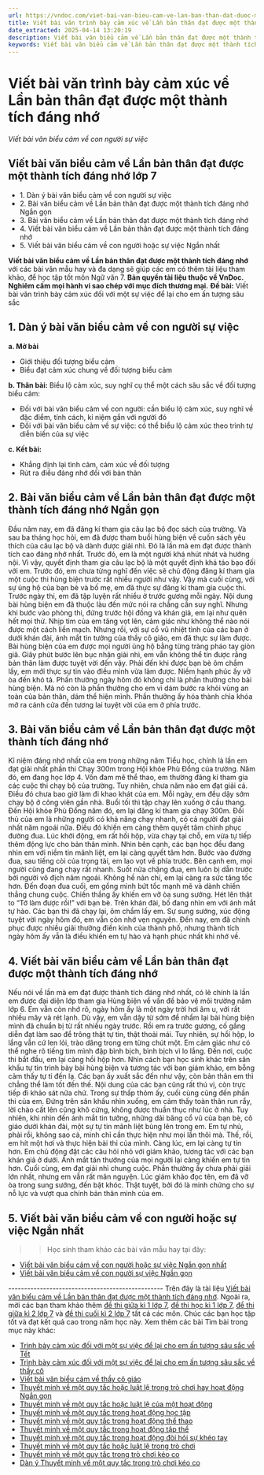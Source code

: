 ```yaml
---
url: https://vndoc.com/viet-bai-van-bieu-cam-ve-lan-ban-than-dat-duoc-mot-thanh-tich-dang-nho-281863
title: Viết bài văn trình bày cảm xúc về Lần bản thân đạt được một thành tích đáng nhớ - Viết bài văn biểu cảm về con người sự việc - VnDoc.com
date_extracted: 2025-04-14 13:20:19
description: Viết bài văn biểu cảm về Lần bản thân đạt được một thành tích đáng nhớ được biên soạn nhằm giúp các em HS đạt kết quả tốt trong quá trình làm bài tập và học tập môn Ngữ văn lớp 7.
keywords: Viết bài văn biểu cảm về Lần bản thân đạt được một thành tích đáng nhớ,Viết bài văn biểu cảm về con người hoặc sự việc ngắn gọn,bài văn biểu cảm về con người hoặc sự việc,Viết bài văn biểu cảm về con người hoặc sự việc Ngắn gọn nhất,Viết bài văn biểu cảm về con người hoặc sự việc,Viết bài văn biểu cảm về con người hoặc sự việc lớp 7,Viết bài văn biểu cảm về con người hoặc sự việc ngắn,bài văn biểu cảm về con người hoặc sự việc lớp 7
---
```


# Viết bài văn trình bày cảm xúc về Lần bản thân đạt được một thành tích đáng nhớ
 _Viết bài văn biểu cảm về con người sự việc_
## **Viết bài văn biểu cảm về Lần bản thân đạt được một thành tích đáng nhớ lớp 7**
  * 1\. Dàn ý bài văn biểu cảm về con người sự việc
  * 2\. Bài văn biểu cảm về Lần bản thân đạt được một thành tích đáng nhớ Ngắn gọn
  * 3\. Bài văn biểu cảm về Lần bản thân đạt được một thành tích đáng nhớ
  * 4\. Viết bài văn biểu cảm về Lần bản thân đạt được một thành tích đáng nhớ
  * 5\. Viết bài văn biểu cảm về con người hoặc sự việc Ngắn nhất

**Viết bài văn biểu cảm về Lần bản thân đạt được một thành tích đáng nhớ** với các bài văn mẫu hay và đa dạng sẽ giúp các em có thêm tài liệu tham khảo, để học tập tốt môn Ngữ văn 7.
**Bản quyền tài liệu thuộc về VnDoc.  
Nghiêm cấm mọi hành vi sao chép với mục đích thương mại.**
**Đề bài:** Viết bài văn trình bày cảm xúc đối với một sự việc để lại cho em ấn tượng sâu sắc
## **1\. Dàn ý bài văn biểu cảm về con người sự việc**
**a. Mở bài**
  * Giới thiệu đối tượng biểu cảm
  * Biểu đạt cảm xúc chung về đối tượng biểu cảm

**b. Thân bài:** Biểu lộ cảm xúc, suy nghĩ cụ thể một cách sâu sắc về đối tượng biểu cảm:
  * Đối với bài văn biểu cảm về con người: cần biểu lộ cảm xúc, suy nghĩ về đặc điểm, tính cách, kỉ niệm gắn với người đó
  * Đối với bài văn biểu cảm về sự việc: có thể biểu lộ cảm xúc theo trình tự diễn biến của sự việc

**c. Kết bài:**
  * Khẳng định lại tình cảm, cảm xúc về đối tượng
  * Rút ra điều đáng nhớ đối với bản thân

## **2\. Bài văn biểu cảm về Lần bản thân đạt được một thành tích đáng nhớ Ngắn gọn**
Đầu năm nay, em đã đăng kí tham gia câu lạc bộ đọc sách của trường. Và sau ba tháng học hỏi, em đã được tham buổi hùng biện về cuốn sách yêu thích của câu lạc bộ và dành được giải nhì. Đó là lần mà em đạt được thành tích cao đáng nhớ nhất.
Trước đó, em là một người khá nhút nhát và hướng nội. Vì vậy, quyết định tham gia câu lạc bộ là một quyết định khá táo bạo đối với em. Trước đó, em chưa từng nghĩ đến việc sẽ chủ động đăng kí tham gia một cuộc thi hùng biện trước rất nhiều người như vậy. Vậy mà cuối cùng, với sự ủng hộ của bạn bè và bố mẹ, em đã thực sự đăng kí tham gia cuộc thi. Trước ngày thi, em đã tập luyện rất nhiều ở trước gương mỗi ngày. Nội dung bài hùng biện em đã thuộc làu đến mức nói ra chẳng cần suy nghĩ. Nhưng khi bước vào phòng thi, đứng trước hội đồng và khán giả, em lại như quên hết mọi thứ. Nhịp tim của em tăng vọt lên, cảm giác như không thể nào nói được một cách liền mạch. Nhưng rồi, với sự cổ vũ nhiệt tình của các bạn ở dưới khán đài, ánh mắt tin tưởng của thầy cô giáo, em đã thực sự làm được. Bài hùng biện của em được mọi người ủng hộ bằng từng tràng pháo tay giòn giã. Giây phút bước lên bục nhận giải nhì, em vẫn không thể tin được rằng bản thân làm được tuyệt vời đến vậy. Phải đến khi được bạn bè ôm chầm lấy, em mới thực sự tin vào điều mình vừa làm được. Niềm hạnh phúc ấy vỡ òa đến khó tả.
Phần thưởng ngày hôm đó không chỉ là phần thưởng cho bài hùng biện. Mà nó còn là phần thưởng cho em vì dám bước ra khỏi vùng an toàn của bản thân, dám thể hiện mình. Phần thưởng ấy hóa thành chìa khóa mở ra cánh cửa đến tương lai tuyệt vời của em ở phía trước.
## **3\. Bài văn biểu cảm về Lần bản thân đạt được một thành tích đáng nhớ**
Kỉ niệm đáng nhớ nhất của em trong những năm Tiểu học, chính là lần em đạt giải nhất phần thi Chạy 300m trong Hội khỏe Phù Đổng của trường.
Năm đó, em đang học lớp 4. Vốn đam mê thể thao, em thường đăng kí tham gia các cuộc thi chạy bộ của trường. Tuy nhiên, chưa năm nào em đạt giải cả. Điều đó chưa bao giờ làm đi khao khát của em. Mỗi ngày, em đều dậy sớm chạy bộ ở công viên gần nhà. Buổi tối thì tập chạy lên xuống ở cầu thang. Đến Hội khỏe Phù Đổng năm đó, em lại đăng kí tham gia chạy 300m. Đối thủ của em là những người có khả năng chạy nhanh, có cả người đạt giải nhất năm ngoái nữa. Điều đó khiến em càng thêm quyết tâm chinh phục đường đua. Lúc khởi động, em rất hồi hộp, vừa chạy tại chỗ, em vừa tự tiếp thêm động lực cho bản thân mình. Nhìn bên cạnh, các bạn học đều đang nhìn em với niềm tin mãnh liệt, em lại càng quyết tâm hơn. Bước vào đường đua, sau tiếng còi của trọng tài, em lao vọt về phía trước. Bên cạnh em, mọi người cũng đang chạy rất nhanh. Suốt nửa chặng đua, em luôn bị dẫn trước bởi người vô địch năm ngoái. Không hề nản chí, em lại càng ra sức tăng tốc hơn. Đến đoạn đua cuối, em gồng mình bứt tốc mạnh mẽ và dành chiến thắng chung cuộc. Chiến thắng ấy khiến em vỡ òa sung sướng. Hét lên thật to “Tớ làm được rồi\!” với bạn bè. Trên khán đài, bố đang nhìn em với ánh mắt tự hào. Các bạn thì đã chạy lại, ôm chầm lấy em. Sự sung sướng, xúc động tuyệt vời ngày hôm đó, em vẫn còn nhớ vẹn nguyên.
Đến nay, em đã chinh phục được nhiều giải thưởng điền kinh của thành phố, nhưng thành tích ngày hôm ấy vẫn là điều khiến em tự hào và hạnh phúc nhất khi nhớ về.
## **4\. Viết bài văn biểu cảm về Lần bản thân đạt được một thành tích đáng nhớ**
Nếu nói về lần mà em đạt được thành tích đáng nhớ nhất, có lẽ chính là lần em được đại diện lớp tham gia Hùng biện về vấn đề bảo vệ môi trường năm lớp 6.
Em vẫn còn nhớ rõ, ngày hôm ấy là một ngày trời hơi âm u, với rất nhiều mây và rét lạnh. Dù vậy, em vẫn dậy từ sớm để nhẩm lại bài hùng biện mình đã chuẩn bị từ rất nhiều ngày trước. Rồi em ra trước gương, cố gắng diễn đạt làm sao để trông thật tự tin, thật thoải mái. Tuy nhiên, sự hồi hộp, lo lắng vẫn cứ len lỏi, trào dâng trong em từng chút một. Em cảm giác như có thể nghe rõ tiếng tim mình đập bình bịch, bình bịch vì lo lắng.
Đến nơi, cuộc thi bắt đầu, em lại càng hồi hộp hơn. Nhìn cách bạn học sinh khác trên sân khấu tự tin trình bày bài hùng biện và tương tác với ban giám khảo, em bỗng cảm thấy tự ti đến lạ. Các bạn ấy xuất sắc đến như vậy, còn bản thân em thì chẳng thể làm tốt đến thế. Nội dung của các bạn cũng rất thú vị, còn trực tiếp đi khảo sát nữa chứ. Trong sự thấp thỏm ấy, cuối cùng cũng đến phần thi của em. Đứng trên sân khấu nhìn xuống, em cảm thấy toàn thân run rẩy, lời chào cất lên cũng khô cứng, không được thuần thục như lúc ở nhà. Tuy nhiên, khi nhìn đến ánh mắt tin tưởng, những dải băng cổ vũ của bạn bè, cô giáo dưới khán đài, một sự tự tin mãnh liệt bùng lên trong em. Em tự nhủ, phải rồi, không sao cả, mình chỉ cần thực hiện như mọi lần thôi mà. Thế, rồi, em hít một hơi và thực hiện bài thi của mình. Càng lúc, em lại càng tự tin hơn. Em chủ động đặt các câu hỏi nhỏ với giám khảo, tương tác với các bạn khán giả ở dưới. Ánh mắt tán thưởng của mọi người lại càng khiến em tự tin hơn. Cuối cùng, em đạt giải nhì chung cuộc.
Phần thường ấy chưa phải giải lớn nhất, nhưng em vẫn rất mãn nguyện. Lúc giám khảo đọc tên, em đã vỡ òa trong sung sướng, đến bật khóc. Thật tuyệt, bởi đó là minh chứng cho sự nỗ lực và vượt qua chính bản thân mình của em.
## **5\. Viết bài văn biểu cảm về con người hoặc sự việc Ngắn nhất**
>> Học sinh tham khảo các bài văn mẫu hay tại đây:
  * [Viết bài văn biểu cảm về con người hoặc sự việc Ngắn gọn nhất](<https://vndoc.com/viet-bai-van-bieu-cam-ve-con-nguoi-hoac-su-viec-ngan-gon-nhat-281857>)
  * [Viết bài văn biểu cảm về con người sự việc Ngắn gọn](<https://vndoc.com/viet-bai-van-bieu-cam-ve-con-nguoi-su-viec-ngan-gon-281858>)

\-------------------------------------------------
Trên đây là tài liệu [Viết bài văn biểu cảm về Lần bản thân đạt được một thành tích đáng nhớ](<https://vndoc.com/viet-bai-van-bieu-cam-ve-lan-ban-than-dat-duoc-mot-thanh-tich-dang-nho-281863>). Ngoài ra, mời các bạn tham khảo thêm [đề thi giữa kì 1 lớp 7](<https://vndoc.com/de-thi-giua-ki-1-lop7>), [đề thi học kì 1 lớp 7](<https://vndoc.com/de-thi-hoc-ki-1-lop7>), [đề thi giữa kì 2 lớp 7](<https://vndoc.com/de-thi-giua-ki-2-lop7>) và [đề thi cuối kì 2 lớp 7](<https://vndoc.com/de-thi-hoc-ki-2-lop7>) tất cả các môn. Chúc các bạn học tập tốt và đạt kết quả cao trong năm học này.
Xem thêm các bài Tìm bài trong mục này khác:
  * [Trình bày cảm xúc đối với một sự việc để lại cho em ấn tượng sâu sắc về Tết](</viet-bai-van-trinh-bay-cam-xuc-doi-voi-mot-su-viec-de-lai-cho-em-an-tuong-sau-sac-ve-tet-282292>)
  * [Trình bày cảm xúc đối với một sự việc để lại cho em ấn tượng sâu sắc về thầy cô](</viet-bai-van-trinh-bay-cam-xuc-doi-voi-mot-su-viec-de-lai-cho-em-an-tuong-sau-sac-ve-thay-co-282294>)
  * [Viết bài văn biểu cảm về thầy cô giáo](</van-mau-lop-7-cam-nghi-ve-thay-co-giao-136503>)
  * [Thuyết minh về một quy tắc hoặc luật lệ trong trò chơi hay hoạt động Ngắn gọn](</viet-van-ban-thuyet-minh-ve-mot-quy-tac-hoac-luat-le-trong-tro-choi-hay-hoat-dong-ngan-gon-284163>)
  * [Thuyết minh về một quy tắc hoặc luật lệ của một hoạt động](</thuyet-minh-ve-mot-quy-tac-trong-hoat-dong-lop-7-284165>)
  * [Thuyết minh về một quy tắc trong hoạt động học tập](</thuyet-minh-ve-mot-quy-tac-trong-hoat-dong-hoc-tap-lop-7-284168>)
  * [Thuyết minh về một quy tắc trong hoạt động thể thao](</thuyet-minh-ve-mot-quy-tac-trong-hoat-dong-the-thao-lop-7-284169>)
  * [Thuyết minh về một quy tắc trong hoạt động tập thể](</thuyet-minh-ve-mot-quy-tac-trong-hoat-dong-tap-the-lop-7-284171>)
  * [Thuyết minh về một quy tắc trong hoạt động đòi hỏi sự khéo tay](</thuyet-minh-ve-mot-quy-tac-trong-hoat-dong-doi-hoi-su-kheo-tay-284173>)
  * [Thuyết minh về một quy tắc hoặc luật lệ trong trò chơi ](</thuyet-minh-ve-mot-quy-tac-hoac-luat-le-trong-tro-choi-lop-7-284175>)
  * [Thuyết minh về một quy tắc trong trò chơi kéo co](</thuyet-minh-ve-mot-quy-tac-trong-tro-choi-keo-co-284176>)
  * [Dàn ý Thuyết minh về một quy tắc trong trò chơi kéo co](</dan-bai-thuyet-minh-ve-tro-choi-dan-gian-keo-co-153862>)

